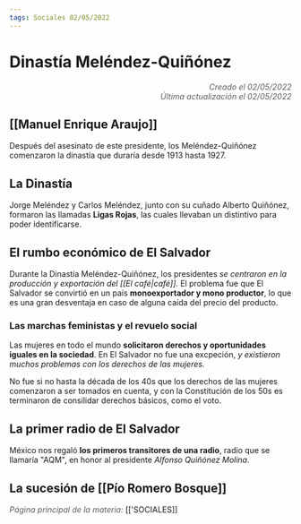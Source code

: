 ```yaml
---
tags: Sociales 02/05/2022
---
```


# Dinastía Meléndez-Quiñónez
<div style="text-align: right; opacity: 0.7; font-style: italic;">Creado el 02/05/2022</div>
<div style="text-align: right; opacity: 0.7; font-style: italic;">Última actualización el 02/05/2022</div>

## [[Manuel Enrique Araujo]]

Después del asesinato de este presidente, los Meléndez-Quiñónez comenzaron la dinastía que duraría desde 1913 hasta 1927.

## La Dinastía

Jorge Meléndez y Carlos Meléndez, junto con su cuñado Alberto Quiñónez, formaron las llamadas **Ligas Rojas**, las cuales llevaban un distintivo para poder identificarse.

## El rumbo económico de El Salvador

Durante la Dinastía Meléndez-Quiñónez, los presidentes *se centraron en la producción y exportación del [[El café|café]]*. El problema fue que El Salvador se convirtió en un país **monoexportador y mono productor**, lo que es una gran desventaja en caso de alguna caída del precio del producto.

### Las marchas feministas y el revuelo social

Las mujeres en todo el mundo **solicitaron derechos y oportunidades iguales en la sociedad**. En El Salvador no fue una excpeción, *y existieron muchos problemas con los derechos de las mujeres.*

No fue si no hasta la década de los 40s que los derechos de las mujeres comenzaron a ser tomados en cuenta, y con la Constitución de los 50s es terminaron de consilidar derechos básicos, como el voto.

## La primer radio de El Salvador

México nos regaló **los primeros transitores de una radio**, radio que se llamaría "AQM", en honor al presidente *Alfonso Quiñónez Molina*.

## La sucesión de [[Pío Romero Bosque]]

<span style="opacity: 0.7; font-style: italic;">Página principal de la materia:</span> [['SOCIALES]]